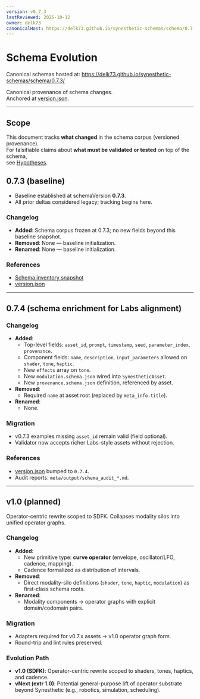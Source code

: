 ```yaml
---
version: v0.7.3
lastReviewed: 2025-10-12
owner: delk73
canonicalHost: https://delk73.github.io/synesthetic-schemas/schema/0.7.3/
---
```


# Schema Evolution

Canonical schemas hosted at: https://delk73.github.io/synesthetic-schemas/schema/0.7.3/

Canonical provenance of schema changes.  
Anchored at [version.json](../version.json).

---


## Scope

This document tracks **what changed** in the schema corpus (versioned provenance).  
For falsifiable claims about **what must be validated or tested** on top of the schema,  
see [Hypotheses](hypotheses.md).


## 0.7.3 (baseline)

- Baseline established at schemaVersion **0.7.3**.  
- All prior deltas considered legacy; tracking begins here.  

### Changelog
- **Added**: Schema corpus frozen at 0.7.3; no new fields beyond this baseline snapshot.  
- **Removed**: None — baseline initialization.  
- **Renamed**: None — baseline initialization.  

### References
- [Schema inventory snapshot](../meta/output/schema_eval_latest.md)  
- [version.json](../version.json)  

---

## 0.7.4 (schema enrichment for Labs alignment)

### Changelog
- **Added**:
  - Top-level fields: `asset_id`, `prompt`, `timestamp`, `seed`, `parameter_index`, `provenance`.
  - Component fields: `name`, `description`, `input_parameters` allowed on `shader`, `tone`, `haptic`.
  - New `effects` array on `tone`.
  - New `modulation.schema.json` wired into `SynestheticAsset`.
  - New `provenance.schema.json` definition, referenced by asset.
- **Removed**:
  - Required `name` at asset root (replaced by `meta_info.title`).
- **Renamed**:
  - None.

### Migration
- v0.7.3 examples missing `asset_id` remain valid (field optional).
- Validator now accepts richer Labs-style assets without rejection.

### References
- [version.json](../version.json) bumped to `0.7.4`.
- Audit reports: `meta/output/schema_audit_*.md`.

---

## v1.0 (planned)

Operator-centric rewrite scoped to SDFK. Collapses modality silos into unified operator graphs.  

### Changelog
- **Added**:  
  - New primitive type: **curve operator** (envelope, oscillator/LFO, cadence, mapping).  
  - Cadence formalized as distribution of intervals.  
- **Removed**:  
  - Direct modality-silo definitions (`shader`, `tone`, `haptic`, `modulation`) as first-class schema roots.  
- **Renamed**:  
  - Modality components → operator graphs with explicit domain/codomain pairs.  

### Migration
- Adapters required for v0.7.x assets → v1.0 operator graph form.  
- Round-trip and lint rules preserved.  

### Evolution Path
- **v1.0 (SDFK)**: Operator-centric rewrite scoped to shaders, tones, haptics, and cadence.  
- **vNext (extr 1.0)**: Potential general-purpose lift of operator substrate beyond Synesthetic (e.g., robotics, simulation, scheduling).
